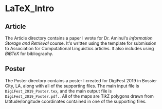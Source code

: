 # LaTeX_Intro
## Article
The Article directory contains a paper I wrote for Dr. Aminul's *Information Storage and Retrieval* course.  It's written using the template for submission to Association for Computational Linguistics articles.  It also includes using *BiBTeX* for bibliography.  

## Poster
The Poster directory contains a poster I created for DigiFest 2019 in Bossier City, LA, along with all of the supporting files.  The main input file is `DigiFest_2019_Poster.tex`, and the main output file is `DigiFest_2019_Poster.pdf.`.  All of the maps are Ti*k*Z polygons drawn from latitude/longitude coordinates contained in one of the supporting files.  